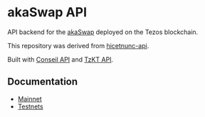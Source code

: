 # akaSwap API

API backend for the [akaSwap](https://akaswap.com) deployed on the Tezos blockchain.

This repository was derived from [hicetnunc-api](https://github.com/hicetnunc2000/hicetnunc-api).

Built with [Conseil API](https://github.com/Cryptonomic/Conseil) and [TzKT API](https://tzkt.io/).

## Documentation

- [Mainnet](https://akaswap.com/api/doc)
- [Testnets](https://testnets.akaswap.com/api/doc)
